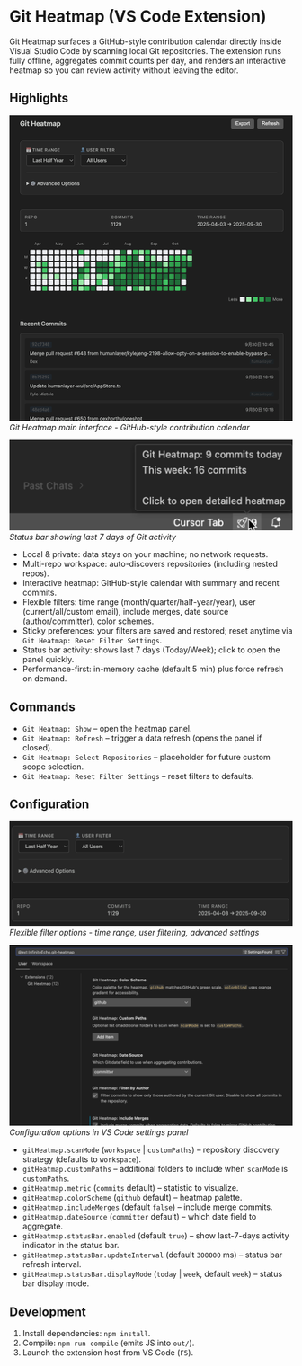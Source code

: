 # Git Heatmap (VS Code Extension)

Git Heatmap surfaces a GitHub-style contribution calendar directly inside Visual Studio Code by scanning local Git repositories. The extension runs fully offline, aggregates commit counts per day, and renders an interactive heatmap so you can review activity without leaving the editor.

## Highlights

![Main Interface](images/heatmap-main.png)
_Git Heatmap main interface - GitHub-style contribution calendar_

![Status Bar Activity](images/status-bar-activity.png)
_Status bar showing last 7 days of Git activity_

- Local & private: data stays on your machine; no network requests.
- Multi-repo workspace: auto-discovers repositories (including nested repos).
- Interactive heatmap: GitHub-style calendar with summary and recent commits.
- Flexible filters: time range (month/quarter/half-year/year), user (current/all/custom email), include merges, date source (author/committer), color schemes.
- Sticky preferences: your filters are saved and restored; reset anytime via `Git Heatmap: Reset Filter Settings`.
- Status bar activity: shows last 7 days (Today/Week); click to open the panel quickly.
- Performance-first: in-memory cache (default 5 min) plus force refresh on demand.

## Commands

- `Git Heatmap: Show` – open the heatmap panel.
- `Git Heatmap: Refresh` – trigger a data refresh (opens the panel if closed).
- `Git Heatmap: Select Repositories` – placeholder for future custom scope selection.
- `Git Heatmap: Reset Filter Settings` – reset filters to defaults.

## Configuration

![Filter Panel](images/heatmap-filters.png)
_Flexible filter options - time range, user filtering, advanced settings_

![VS Code Settings](images/settings-panel.png)
_Configuration options in VS Code settings panel_

- `gitHeatmap.scanMode` (`workspace` | `customPaths`) – repository discovery strategy (defaults to `workspace`).
- `gitHeatmap.customPaths` – additional folders to include when `scanMode` is `customPaths`.
- `gitHeatmap.metric` (`commits` default) – statistic to visualize.
- `gitHeatmap.colorScheme` (`github` default) – heatmap palette.
- `gitHeatmap.includeMerges` (default `false`) – include merge commits.
- `gitHeatmap.dateSource` (`committer` default) – which date field to aggregate.
- `gitHeatmap.statusBar.enabled` (default `true`) – show last-7-days activity indicator in the status bar.
- `gitHeatmap.statusBar.updateInterval` (default `300000` ms) – status bar refresh interval.
- `gitHeatmap.statusBar.displayMode` (`today` | `week`, default `week`) – status bar display mode.

## Development

1. Install dependencies: `npm install`.
2. Compile: `npm run compile` (emits JS into `out/`).
3. Launch the extension host from VS Code (`F5`).
